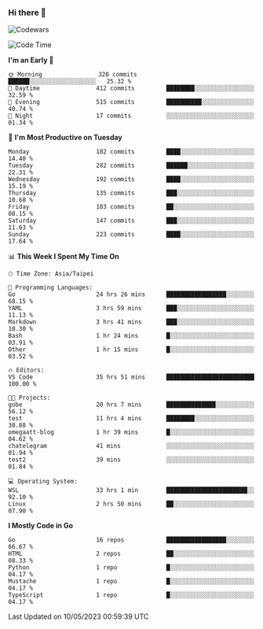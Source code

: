 ### Hi there 👋

![Codewars](https://www.codewars.com/users/omegaatt36/badges/small)

<!--START_SECTION:waka-->
![Code Time](http://img.shields.io/badge/Code%20Time-1%2C149%20hrs%2059%20mins-blue)

**I'm an Early 🐤** 

```text
🌞 Morning                320 commits         ██████░░░░░░░░░░░░░░░░░░░   25.32 % 
🌆 Daytime                412 commits         ████████░░░░░░░░░░░░░░░░░   32.59 % 
🌃 Evening                515 commits         ██████████░░░░░░░░░░░░░░░   40.74 % 
🌙 Night                  17 commits          ░░░░░░░░░░░░░░░░░░░░░░░░░   01.34 % 
```
📅 **I'm Most Productive on Tuesday** 

```text
Monday                   182 commits         ████░░░░░░░░░░░░░░░░░░░░░   14.40 % 
Tuesday                  282 commits         ██████░░░░░░░░░░░░░░░░░░░   22.31 % 
Wednesday                192 commits         ████░░░░░░░░░░░░░░░░░░░░░   15.19 % 
Thursday                 135 commits         ███░░░░░░░░░░░░░░░░░░░░░░   10.68 % 
Friday                   103 commits         ██░░░░░░░░░░░░░░░░░░░░░░░   08.15 % 
Saturday                 147 commits         ███░░░░░░░░░░░░░░░░░░░░░░   11.63 % 
Sunday                   223 commits         ████░░░░░░░░░░░░░░░░░░░░░   17.64 % 
```


📊 **This Week I Spent My Time On** 

```text
🕑︎ Time Zone: Asia/Taipei

💬 Programming Languages: 
Go                       24 hrs 26 mins      █████████████████░░░░░░░░   68.15 % 
YAML                     3 hrs 59 mins       ███░░░░░░░░░░░░░░░░░░░░░░   11.13 % 
Markdown                 3 hrs 41 mins       ███░░░░░░░░░░░░░░░░░░░░░░   10.30 % 
Bash                     1 hr 24 mins        █░░░░░░░░░░░░░░░░░░░░░░░░   03.91 % 
Other                    1 hr 15 mins        █░░░░░░░░░░░░░░░░░░░░░░░░   03.52 % 

🔥 Editors: 
VS Code                  35 hrs 51 mins      █████████████████████████   100.00 % 

🐱‍💻 Projects: 
gobe                     20 hrs 7 mins       ██████████████░░░░░░░░░░░   56.12 % 
test                     11 hrs 4 mins       ████████░░░░░░░░░░░░░░░░░   30.88 % 
omegaatt-blog            1 hr 39 mins        █░░░░░░░░░░░░░░░░░░░░░░░░   04.62 % 
chatelegram              41 mins             ░░░░░░░░░░░░░░░░░░░░░░░░░   01.94 % 
test2                    39 mins             ░░░░░░░░░░░░░░░░░░░░░░░░░   01.84 % 

💻 Operating System: 
WSL                      33 hrs 1 min        ███████████████████████░░   92.10 % 
Linux                    2 hrs 50 mins       ██░░░░░░░░░░░░░░░░░░░░░░░   07.90 % 
```

**I Mostly Code in Go** 

```text
Go                       16 repos            █████████████████░░░░░░░░   66.67 % 
HTML                     2 repos             ██░░░░░░░░░░░░░░░░░░░░░░░   08.33 % 
Python                   1 repo              █░░░░░░░░░░░░░░░░░░░░░░░░   04.17 % 
Mustache                 1 repo              █░░░░░░░░░░░░░░░░░░░░░░░░   04.17 % 
TypeScript               1 repo              █░░░░░░░░░░░░░░░░░░░░░░░░   04.17 % 
```




 Last Updated on 10/05/2023 00:59:39 UTC
<!--END_SECTION:waka-->

<!--
**omegaatt36/omegaatt36** is a ✨ _special_ ✨ repository because its `README.md` (this file) appears on your GitHub profile.

Here are some ideas to get you started:

- 🔭 I’m currently working on ...
- 🌱 I’m currently learning ...
- 👯 I’m looking to collaborate on ...
- 🤔 I’m looking for help with ...
- 💬 Ask me about ...
- 📫 How to reach me: ...
- 😄 Pronouns: ...
- ⚡ Fun fact: ...
-->
